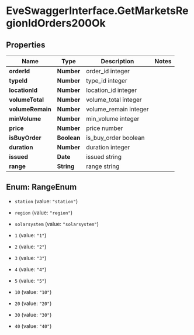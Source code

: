 # EveSwaggerInterface.GetMarketsRegionIdOrders200Ok

## Properties
Name | Type | Description | Notes
------------ | ------------- | ------------- | -------------
**orderId** | **Number** | order_id integer | 
**typeId** | **Number** | type_id integer | 
**locationId** | **Number** | location_id integer | 
**volumeTotal** | **Number** | volume_total integer | 
**volumeRemain** | **Number** | volume_remain integer | 
**minVolume** | **Number** | min_volume integer | 
**price** | **Number** | price number | 
**isBuyOrder** | **Boolean** | is_buy_order boolean | 
**duration** | **Number** | duration integer | 
**issued** | **Date** | issued string | 
**range** | **String** | range string | 


<a name="RangeEnum"></a>
## Enum: RangeEnum


* `station` (value: `"station"`)

* `region` (value: `"region"`)

* `solarsystem` (value: `"solarsystem"`)

* `1` (value: `"1"`)

* `2` (value: `"2"`)

* `3` (value: `"3"`)

* `4` (value: `"4"`)

* `5` (value: `"5"`)

* `10` (value: `"10"`)

* `20` (value: `"20"`)

* `30` (value: `"30"`)

* `40` (value: `"40"`)




